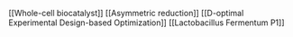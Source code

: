 [[Whole-cell biocatalyst]]
[[Asymmetric reduction]]
[[D-optimal Experimental Design-based Optimization]]
[[Lactobacillus Fermentum P1]]
